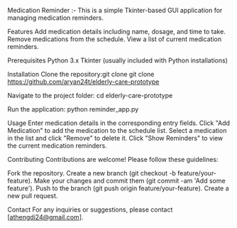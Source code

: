 Medication Reminder :-
This is a simple Tkinter-based GUI application for managing medication reminders.

Features
Add medication details including name, dosage, and time to take.
Remove medications from the schedule.
View a list of current medication reminders.

Prerequisites
Python 3.x
Tkinter (usually included with Python installations)

Installation
Clone the repository:git clone git clone https://github.com/aryan24t/elderly-care-prototype

Navigate to the project folder: cd elderly-care-prototype

Run the application: python reminder_app.py

Usage
Enter medication details in the corresponding entry fields.
Click "Add Medication" to add the medication to the schedule list.
Select a medication in the list and click "Remove" to delete it.
Click "Show Reminders" to view the current medication reminders.

Contributing
Contributions are welcome! Please follow these guidelines:

Fork the repository.
Create a new branch (git checkout -b feature/your-feature).
Make your changes and commit them (git commit -am 'Add some feature').
Push to the branch (git push origin feature/your-feature).
Create a new pull request.

Contact
For any inquiries or suggestions, please contact [athengdi24@gmail.com].
